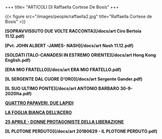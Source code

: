 +++
title= "ARTICOLI DI Raffaella Cortese De Bosis"
+++


{{< figure src="/images/people/raffaella2.jpg" title="Raffaella Cortese de Bosis" >}}




**[SOPRAVVISSUTO DUE VOLTE RACCONTA](/docs/art Ciro Bertoia 11.12.pdf)**


**[Pvt. JOHN ALBERT -JAMES- NASH](/docs/art Nash 11.12.pdf)**


**[SOLDATI ITALO-CANADESI IN ESTREMO ORIENTE](/docs/art Hong Kong English.pdf)**


**[ERA MIO FRATELLO](/docs/art ERA MIO FRATELLO.pdf)**


**[IL SERGENTE DAL CUORE D’ORO](/docs/art Sergente Gander.pdf)**


**[IL SUO ULTIMO PONTE](/docs/art ANTONIO BARBARO 30-9-2020Ita.pdf)**


**[QUATTRO PAPAVERI, DUE LAPIDI](/research/ingram_mclean/)**


**[LA FOGLIA BIANCA DELL’ACERO](/research/brade_hope/)**


**[25 APRILE - DONNE PROTAGONISTE DELLA LIBERAZIONE](/history/donne25apr/)**


**[IL PLOTONE PERDUTO](/docs/art 20180629 - IL PLOTONE PERDUTO.pdf)**







